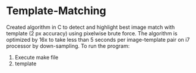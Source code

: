 # Template-Matching
Created algorithm in C to detect and highlight best image match with template (2 px accuracy) using pixelwise brute force.  The algorithm is optimized by 16x to take less than 5 seconds per image-template pair on i7 processor by down-sampling.
To run the program:
1. Execute make file
2. template <source image> <template image to match with>
